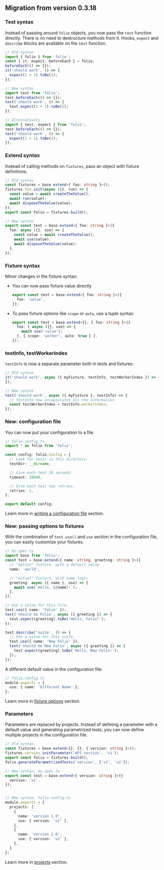 ## Migration from version 0.3.18

### Test syntax

Instead of passing around `folio` objects, you now pass the `test` function directly. There is no need to destructure methods from it. Hooks, `expect` and `describe` blocks are available on the `test` function.

```ts
// Old syntax
import { folio } from 'folio';
const { it, expect, beforeEach } = folio;
beforeEach(() => {});
it('should work', () => {
  expect(1 + 1).toBe(2);
});

// New syntax
import test from 'folio';
test.beforeEach(() => {});
test('should work', () => {
  test.expect(1 + 1).toBe(2);
});

// Alternatively
import { test, expect } from 'folio';
test.beforeEach(() => {});
test('should work', () => {
  expect(1 + 1).toBe(2);
});
```

### Extend syntax

Instead of calling methods on `fixtures`, pass an object with fixture definitions.

```ts
// Old syntax
const fixtures = base.extend<{ foo: string }>();
fixtures.foo.init(async ({}, run) => {
  const value = await createTheValue();
  await run(value);
  await disposeTheValue(value);
});
export const folio = fixtures.build();

// New syntax
export const test = base.extend<{ foo: string }>({
  foo: async ({}, use) => {
    const value = await createTheValue();
    await use(value);
    await disposeTheValue(value);
  },
});
```

### Fixture syntax

Minor changes in the fixture syntax:

- You can now pass fixture value directly
  ```ts
  export const test = base.extend<{ foo: string }>({
    foo: 'value',
  });
  ```

- To pass fixture options like `scope` or `auto`, use a tuple syntax:
  ```ts
  export const test = base.extend<{}, { foo: string }>({
    foo: [ async ({}, use) => {
      await use('value');
    }, { scope: 'worker', auto: true } ],
  });
  ```

### testInfo, testWorkerIndex

`testInfo` is now a separate parameter both in tests and fixtures:

```ts
// Old syntax
it('should work', async ({ myFixture, testInfo, testWorkerIndex }) => {
});

// New syntax
test('should work', async ({ myFixture }, testInfo) => {
  // TestInfo now encapsulates all the information
  const testWorkerIndex = testInfo.workerIndex;
});
```

### New: configuration file

You can now put your configuration to a file.

```ts
// folio.config.ts
import * as folio from 'folio';

const config: folio.Config = {
  // Look for tests in this directory.
  testDir: __dirname,

  // Give each test 20 seconds.
  timeout: 20000,

  // Give each test two retries.
  retries: 2,
};

export default config;
```

Learn more in [writing a configuration file](../README.md#writing-a-configuration-file) section.

### New: passing options to fixtures

With the combination of `test.use()` and `use` section in the configuration file, you can easily customize your fixtures.

```ts
// my.spec.ts
import base from 'folio';
const test = base.extend<{ name: string, greeting: string }>({
  // "option" fixture, with a default value
  name: 'world',

  // "actual" fixture, with some logic
  greeting: async ({ name }, use) => {
    await use(`Hello, ${name}!`);
  },
});

// Use a value for this file.
test.use({ name: 'Folio' });
test('should be Folio', async ({ greeting }) => {
  test.expect(greeting).toBe('Hello, Folio!');
});

test.describe('suite', () => {
  // Use a value for this suite.
  test.use({ name: 'New Folio' });
  test('should be New Folio', async ({ greeting }) => {
    test.expect(greeting).toBe('Hello, New Folio!');
  });
});
```

A different default value in the configuration file:
```ts
// folio.config.ts
module.exports = {
  use: { name: 'Different Name' },
};
```

Learn more in [fixture options](../README.md#fixture-options) section.

### Parameters

Parameters are replaced by projects. Instead of defining a parameter with a default value and generating parametrized tests, you can now define multiple projects in the configuration file.

```ts
// Old syntax
const fixtures = base.extend<{}, {}, { version: string }>();
fixtures.version.initParameter('API version', 'v1');
export const folio = fixtures.build();
folio.generateParametrizedTests('version', ['v1', 'v2']);
```

```ts
// New syntax, my.spec.ts
export const test = base.extend<{ version: string }>({
  version: 'v1',
});


// New syntax, folio.config.ts
module.exports = {
  projects: [
    {
      name: 'version 1.0',
      use: { version: 'v1' },
    },
    {
      name: 'version 2.0',
      use: { version: 'v2' },
    },
  ]
};
```

Learn more in [projects](../README.md#projects) section.
